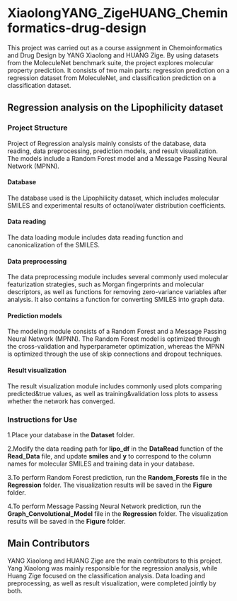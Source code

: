 # XiaolongYANG_ZigeHUANG_Cheminformatics-drug-design
This project was carried out as a course assignment in Chemoinformatics and Drug Design by YANG Xiaolong and HUANG Zige. By using datasets from the MoleculeNet benchmark suite, the project explores molecular property prediction. It consists of two main parts: regression prediction on a regression dataset from MoleculeNet, and classification prediction on a classification dataset.

## Regression analysis on the Lipophilicity dataset
### Project Structure
Project of Regression analysis mainly consists of the database, data reading, data preprocessing, prediction models, and result visualization. The models include a Random Forest model and a Message Passing Neural Network (MPNN).
#### Database
The database used is the Lipophilicity dataset, which includes molecular SMILES and experimental results of octanol/water distribution coefficients.
#### Data reading
The data loading module includes data reading function and canonicalization of the SMILES.
#### Data preprocessing
The data preprocessing module includes several commonly used molecular featurization strategies, such as Morgan fingerprints and molecular descriptors, as well as functions for removing zero-variance variables after analysis. It also contains a function for converting SMILES into graph data.
#### Prediction models
The modeling module consists of a Random Forest and a Message Passing Neural Network (MPNN). The Random Forest model is optimized through the cross-validation and hyperparameter optimization, whereas the MPNN is optimized through the use of skip connections and dropout techniques.
#### Result visualization
The result visualization module includes commonly used plots comparing predicted&true values, as well as training&validation loss plots to assess whether the network has converged.

### Instructions for Use
1.Place your database in the **Dataset** folder.

2.Modify the data reading path for **lipo_df** in the **DataRead** function of the **Read_Data** file, and update **smiles** and **y** to correspond to the column names for molecular SMILES and training data in your database.

3.To perform Random Forest prediction, run the **Random_Forests** file in the **Regression** folder. The visualization results will be saved in the **Figure** folder.

4.To perform Message Passing Neural Network prediction, run the **Graph_Convolutional_Model** file in the **Regression** folder. The visualization results will be saved in the **Figure** folder.




## Main Contributors
YANG Xiaolong and HUANG Zige are the main contributors to this project. Yang Xiaolong was mainly responsible for the regression analysis, while Huang Zige focused on the classification analysis. Data loading and preprocessing, as well as result visualization, were completed jointly by both.